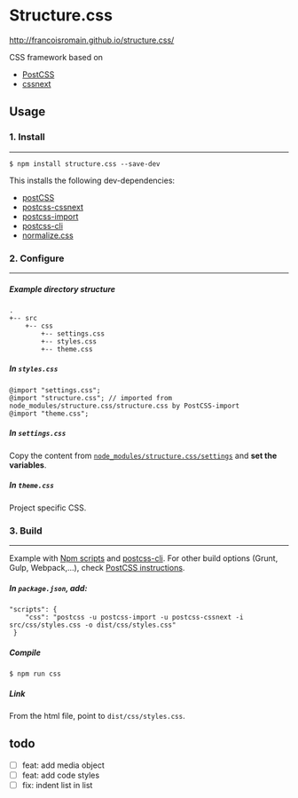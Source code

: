 # Structure.css

http://francoisromain.github.io/structure.css/

CSS framework based on 

- [PostCSS](http://postcss.org/)
- [cssnext](http://cssnext.io)


## Usage

### 1. Install

* * *

    $ npm install structure.css --save-dev

This installs the following dev-dependencies:

- [postCSS](https://www.npmjs.com/package/postcss)
- [postcss-cssnext](https://www.npmjs.com/package/postcss-cssnext)
- [postcss-import](https://www.npmjs.com/package/postcss-import)
- [postcss-cli](https://www.npmjs.com/package/postcss-cli)
- [normalize.css](https://www.npmjs.com/package/normalize-css)

### 2. Configure

* * *

##### Example directory structure

    .
    +-- src
        +-- css
            +-- settings.css
            +-- styles.css
            +-- theme.css


##### In `styles.css`

    @import "settings.css";
    @import "structure.css"; // imported from node_modules/structure.css/structure.css by PostCSS-import
    @import "theme.css";

##### In `settings.css`

Copy the content from [`node_modules/structure.css/settings`](https://raw.githubusercontent.com/francoisromain/structure.css/master/settings.css) and __set the variables__.

##### In `theme.css`

Project specific CSS. 


### 3. Build

* * *

Example with [Npm scripts](https://docs.npmjs.com/misc/scripts) and [postcss-cli](https://www.npmjs.com/package/postcss-cli). For other build options (Grunt, Gulp, Webpack,…), check [PostCSS instructions](https://github.com/postcss/postcss#gulp).

##### In `package.json`, add:

    "scripts": {
        "css": "postcss -u postcss-import -u postcss-cssnext -i src/css/styles.css -o dist/css/styles.css"
     }

##### Compile

    $ npm run css

##### Link 

From the html file, point to `dist/css/styles.css`.

## todo

- [ ] feat: add media object
- [ ] feat: add code styles
- [ ] fix: indent list in list